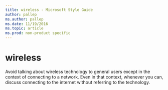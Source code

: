 ```yaml
---
title: wireless - Microsoft Style Guide
author: pallep
ms.author: pallep
ms.date: 11/19/2016
ms.topic: article
ms.prod: non-product specific
---
```


# wireless

Avoid
talking about wireless technology to general users except in the
context of connecting to a network. Even in that context, whenever
you can, discuss connecting to the internet without referring to the
technology. 
